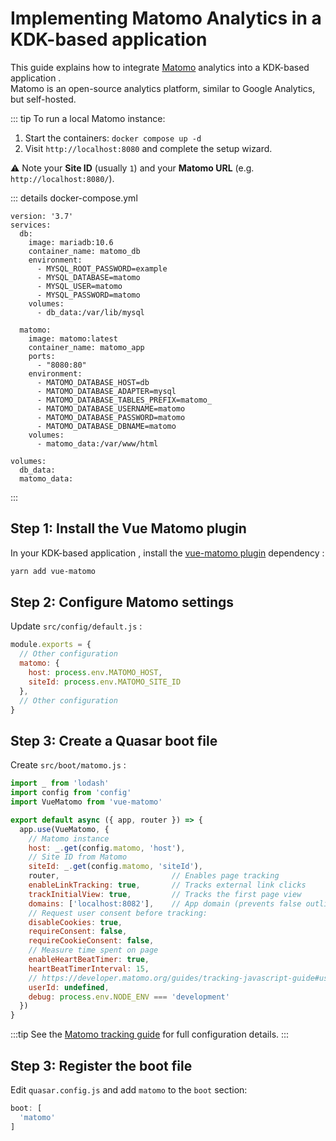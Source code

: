 # Implementing Matomo Analytics in a KDK-based application 

This guide explains how to integrate [Matomo](https://matomo.org/) analytics into a KDK-based application .  
Matomo is an open-source analytics platform, similar to Google Analytics, but self-hosted.

::: tip
To run a local Matomo instance:  

1. Start the containers: `docker compose up -d`
2. Visit `http://localhost:8080` and complete the setup wizard.

⚠️ Note your **Site ID** (usually `1`) and your **Matomo URL** (e.g. `http://localhost:8080/`).

::: details docker-compose.yml
```
version: '3.7'
services:
  db:
    image: mariadb:10.6
    container_name: matomo_db
    environment:
      - MYSQL_ROOT_PASSWORD=example
      - MYSQL_DATABASE=matomo
      - MYSQL_USER=matomo
      - MYSQL_PASSWORD=matomo
    volumes:
      - db_data:/var/lib/mysql

  matomo:
    image: matomo:latest
    container_name: matomo_app
    ports:
      - "8080:80"
    environment:
      - MATOMO_DATABASE_HOST=db
      - MATOMO_DATABASE_ADAPTER=mysql
      - MATOMO_DATABASE_TABLES_PREFIX=matomo_
      - MATOMO_DATABASE_USERNAME=matomo
      - MATOMO_DATABASE_PASSWORD=matomo
      - MATOMO_DATABASE_DBNAME=matomo
    volumes:
      - matomo_data:/var/www/html

volumes:
  db_data:
  matomo_data:
```
:::

## Step 1: Install the Vue Matomo plugin

In your KDK-based application , install the [vue-matomo plugin](https://github.com/AmazingDreams/vue-matomo) dependency :

```bash
yarn add vue-matomo
```

## Step 2: Configure Matomo settings

Update `src/config/default.js` :

```js
module.exports = {
  // Other configuration
  matomo: {
    host: process.env.MATOMO_HOST,
    siteId: process.env.MATOMO_SITE_ID
  },
  // Other configuration
}
```

## Step 3: Create a Quasar boot file

Create `src/boot/matomo.js` :

```js
import _ from 'lodash'
import config from 'config'
import VueMatomo from 'vue-matomo'

export default async ({ app, router }) => {
  app.use(VueMatomo, {
    // Matomo instance
    host: _.get(config.matomo, 'host'),
    // Site ID from Matomo
    siteId: _.get(config.matomo, 'siteId'),
    router,                         // Enables page tracking
    enableLinkTracking: true,       // Tracks external link clicks
    trackInitialView: true,         // Tracks the first page view
    domains: ['localhost:8082'],    // App domain (prevents false outlinks)
    // Request user consent before tracking:
    disableCookies: true,
    requireConsent: false,
    requireCookieConsent: false,
    // Measure time spent on page
    enableHeartBeatTimer: true,
    heartBeatTimerInterval: 15,
    // https://developer.matomo.org/guides/tracking-javascript-guide#user-id
    userId: undefined,
    debug: process.env.NODE_ENV === 'development'
  })
}
```

:::tip
See the [Matomo tracking guide](https://developer.matomo.org/guides/tracking-javascript-guide) for full configuration details.
:::

## Step 3: Register the boot file

Edit `quasar.config.js` and add `matomo` to the `boot` section:

```js
boot: [
  'matomo'
]
```